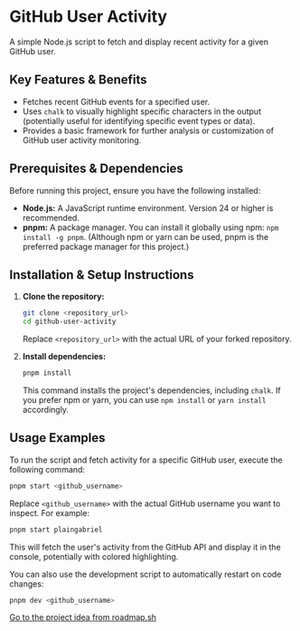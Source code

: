 # GitHub User Activity

A simple Node.js script to fetch and display recent activity for a given GitHub user.

## Key Features & Benefits

- Fetches recent GitHub events for a specified user.
- Uses `chalk` to visually highlight specific characters in the output (potentially useful for identifying specific event types or data).
- Provides a basic framework for further analysis or customization of GitHub user activity monitoring.

## Prerequisites & Dependencies

Before running this project, ensure you have the following installed:

- **Node.js:** A JavaScript runtime environment. Version 24 or higher is recommended.
- **pnpm:** A package manager. You can install it globally using npm: `npm install -g pnpm`. (Although npm or yarn can be used, pnpm is the preferred package manager for this project.)

## Installation & Setup Instructions

1.  **Clone the repository:**

    ```bash
    git clone <repository_url>
    cd github-user-activity
    ```

    Replace `<repository_url>` with the actual URL of your forked repository.

2.  **Install dependencies:**

    ```bash
    pnpm install
    ```

    This command installs the project's dependencies, including `chalk`. If you prefer npm or yarn, you can use `npm install` or `yarn install` accordingly.

## Usage Examples

To run the script and fetch activity for a specific GitHub user, execute the following command:

```bash
pnpm start <github_username>
```

Replace `<github_username>` with the actual GitHub username you want to inspect. For example:

```bash
pnpm start plaingabriel
```

This will fetch the user's activity from the GitHub API and display it in the console, potentially with colored highlighting.

You can also use the development script to automatically restart on code changes:

```bash
pnpm dev <github_username>
```

[Go to the project idea from roadmap.sh](https://roadmap.sh/projects/github-user-activity)
